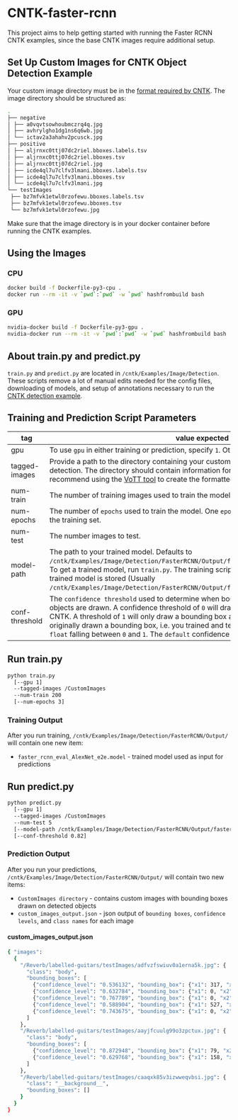 # CNTK-faster-rcnn

This project aims to help getting started with running the Faster RCNN CNTK
examples, since the base CNTK images require additional setup.

## Set Up Custom Images for CNTK Object Detection Example

Your custom image directory must be in the [format required by CNTK](https://docs.microsoft.com/en-us/cognitive-toolkit/object-detection-using-fast-r-cnn#train-on-your-own-data). The image directory should be structured as:

```sh
.
├── negative
│ ├── a0vqvtsowhoubmczrq4q.jpg
│ ├── avhrylgho1dg1ns6q6wb.jpg
│ └── ictav2a3ahahv2pcusck.jpg
├── positive
│ ├── aljrnxc0ttj07dc2riel.bboxes.labels.tsv
│ ├── aljrnxc0ttj07dc2riel.bboxes.tsv
│ ├── aljrnxc0ttj07dc2riel.jpg
│ ├── icde4ql7u7clfv3lmani.bboxes.labels.tsv
│ ├── icde4ql7u7clfv3lmani.bboxes.tsv
│ └── icde4ql7u7clfv3lmani.jpg
└── testImages
 ├── bz7mfvk1etwl0rzofewu.bboxes.labels.tsv
 ├── bz7mfvk1etwl0rzofewu.bboxes.tsv
 └── bz7mfvk1etwl0rzofewu.jpg
 ```

 Make sure that the image directory is in your docker container before running the CNTK examples.

## Using the Images

### CPU

```sh
docker build -f Dockerfile-py3-cpu .
docker run --rm -it -v `pwd`:`pwd` -w `pwd` hashfrombuild bash
```

### GPU

```sh
nvidia-docker build -f Dockerfile-py3-gpu .
nvidia-docker run --rm -it -v `pwd`:`pwd` -w `pwd` hashfrombuild bash
```

## About train.py and predict.py

`train.py` and `predict.py` are located in `/cntk/Examples/Image/Detection`. These scripts remove a lot of manual edits needed for the config files, downloading of models, and setup of annotations necessary to run the [CNTK detection example](https://github.com/Microsoft/CNTK/tree/master/Examples/Image/Detection/FasterRCNN).

## Training and Prediction Script Parameters

| tag                       | value expected      |
| --------------------------| --------------------|
| gpu                       | To use `gpu` in either training or prediction, specify `1`. Otherwise, `cpu` will be used. |
| tagged-images             | Provide a path to the directory containing your custom images prepared for CNTK object detection. The directory should contain information formatted as described [here](https://docs.microsoft.com/en-us/cognitive-toolkit/Object-Detection-using-Fast-R-CNN#train-on-your-own-data). I recommend using the [VoTT tool](https://github.com/Microsoft/VoTT) to create the formatted directory. |
| num-train                 | The number of training images used to train the model. |
| num-epochs                | The number of `epochs` used to train the model. One `epoch` is one complete training cycle on the training set. |
| num-test                  | The number images to test. |
| model-path                | The path to your trained model. Defaults to `/cntk/Examples/Image/Detection/FasterRCNN/Output/faster_rcnn_eval_AlexNet_e2e.model`. To get a trained model, run `train.py`. The training script will output the directory where your trained model is stored (Usually `/cntk/Examples/Image/Detection/FasterRCNN/Output/faster_rcnn_eval_AlexNet_e2e.model`). |
| conf-threshold            | The `confidence threshold` used to determine when bounding boxes around detected objects are drawn. A confidence threshold of `0` will draw all bounding boxes determined by CNTK. A threshold of `1` will only draw a bounding box around the exact location you had originally drawn a bounding box, i.e. you trained and tested on the same image. Provide a `float` falling between `0` and `1`. The `default` confidence theshold is `0`. |

## Run train.py

```sh
python train.py
  [--gpu 1]
  --tagged-images /CustomImages
  --num-train 200
  [--num-epochs 3]
```

### Training Output

After you run training, `/cntk/Examples/Image/Detection/FasterRCNN/Output/` will contain one new item:

* `faster_rcnn_eval_AlexNet_e2e.model` - trained model used as input for predictions

## Run predict.py

```sh
python predict.py
  [--gpu 1]
  --tagged-images /CustomImages
  --num-test 5
  [--model-path /cntk/Examples/Image/Detection/FasterRCNN/Output/faster_rcnn_eval_AlexNet_e2e.model]
  [--conf-threshold 0.82]
```

### Prediction Output

After you run your predictions, `/cntk/Examples/Image/Detection/FasterRCNN/Output/` will contain two new items:

* `CustomImages directory` - contains custom images with bounding boxes drawn on detected objects
* `custom_images_output.json` - json output of `bounding boxes`, `confidence levels`, and `class names` for each image

#### custom_images_output.json

```sh
{ "images":
  {
    "/Reverb/labelled-guitars/testImages/adfvzfswiuv0a1erna5k.jpg": {
      "class": "body",
      "bounding_boxes": [
        {"confidence_level": "0.536132", "bounding_box": {"x1": 317, "x2": 799, "y1": 65, "y2": 493}},
        {"confidence_level": "0.632784", "bounding_box": {"x1": 0, "x2": 389, "y1": 167, "y2": 507}},
        {"confidence_level": "0.767789", "bounding_box": {"x1": 0, "x2": 799, "y1": 102, "y2": 595}},
        {"confidence_level": "0.588904", "bounding_box": {"x1": 527, "x2": 780, "y1": 96, "y2": 579}},
        {"confidence_level": "0.743675", "bounding_box": {"x1": 0, "x2": 512, "y1": 196, "y2": 718}}
      ]
    },
    "/Reverb/labelled-guitars/testImages/aayjfcuulg99o3zpctux.jpg": {
      "class": "body",
      "bounding_boxes": [
        {"confidence_level": "0.872948", "bounding_box": {"x1": 79, "x2": 582, "y1": 136, "y2": 764}},
        {"confidence_level": "0.629768", "bounding_box": {"x1": 158, "x2": 594, "y1": 180, "y2": 552}}
      ]
    },
    "/Reverb/labelled-guitars/testImages/caaqxk85v3izwweqvbsi.jpg": {
      "class": "__background__",
      "bounding_boxes": []
    }
  }
}
```